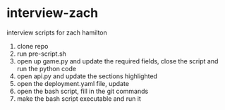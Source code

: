 # interview-zach
interview scripts for zach hamilton

1) clone repo
2) run pre-script.sh
3) open up game.py and update the required fields, close the script and run the python code
4) open api.py and update the sections highlighted
5) open the deployment.yaml file, update 
6) open the bash script, fill in the git commands
7) make the bash script executable and run it 

